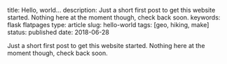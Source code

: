 title: Hello, world...
description: Just a short first post to get this website started. Nothing here at the moment though, check back soon.
keywords: flask flatpages
type: article
slug: hello-world
tags: [geo, hiking, make]
status: published
date: 2018-06-28


Just a short first post to get this website started. Nothing here at the moment though, check back soon.

